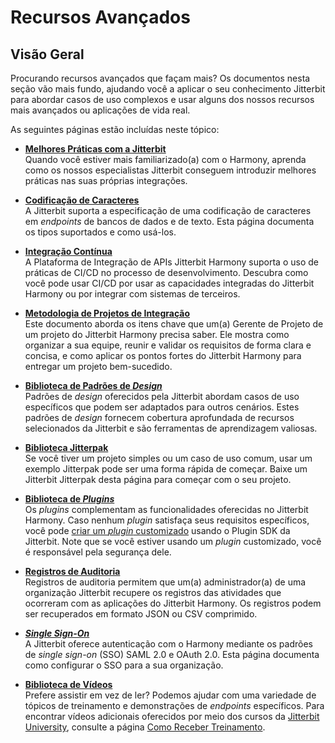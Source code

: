 # Recursos Avançados

[//]: # (This is a translation of Version 16, published on October 1, 2021.)

## Visão Geral

Procurando recursos avançados que façam mais? Os documentos nesta seção
vão mais fundo, ajudando você a aplicar o seu conhecimento Jitterbit
para abordar casos de uso complexos e usar alguns dos nossos recursos
mais avançados ou aplicações de vida real.

As seguintes páginas estão incluídas neste tópico:

-   **[Melhores Práticas com a Jitterbit](https://success.jitterbit.com/display/DOC/Best+Practices+with+Jitterbit?showLanguage=pt_BR)**<br>
    Quando você estiver mais familiarizado(a) com o Harmony, aprenda como
    os nossos especialistas Jitterbit conseguem introduzir melhores
    práticas nas suas próprias integrações.

-   **[Codificação de Caracteres](https://success.jitterbit.com/display/DOC/Character+Encoding?showLanguage=pt_BR)**<br>
    A Jitterbit suporta a especificação de uma codificação de caracteres
    em *endpoints* de bancos de dados e de texto. Esta página documenta os
    tipos suportados e como usá-los.

-   **[Integração Contínua](https://success.jitterbit.com/display/DOC/Continuous+Integration?showLanguage=pt_BR)**<br>
    A Plataforma de Integração de APIs Jitterbit Harmony suporta o uso de
    práticas de CI/CD no processo de desenvolvimento. Descubra como você
    pode usar CI/CD por usar as capacidades integradas do Jitterbit
    Harmony ou por integrar com sistemas de terceiros.

-   **[Metodologia de Projetos de Integração](https://success.jitterbit.com/display/DOC/Integration+Project+Methodology?showLanguage=pt_BR)**<br>
    Este documento aborda os itens chave que um(a) Gerente de Projeto de
    um projeto do Jitterbit Harmony precisa saber. Ele mostra como
    organizar a sua equipe, reunir e validar os requisitos de forma clara
    e concisa, e como aplicar os pontos fortes do Jitterbit Harmony para
    entregar um projeto bem-sucedido.

-   **[Biblioteca de Padrões de *Design*](https://success.jitterbit.com/display/DOC/Design+Pattern+Library?showLanguage=pt_BR)**<br>
    Padrões de *design* oferecidos pela Jitterbit abordam casos de uso
    específicos que podem ser adaptados para outros cenários. Estes
    padrões de *design* fornecem cobertura aprofundada de recursos
    selecionados da Jitterbit e são ferramentas de aprendizagem valiosas.

-   **[Biblioteca Jitterpak](https://success.jitterbit.com/display/DOC/Jitterpak+Library?showLanguage=pt_BR)**<br>
    Se você tiver um projeto simples ou um caso de uso comum, usar um
    exemplo Jitterpak pode ser uma forma rápida de começar. Baixe um
    Jitterbit Jitterpak desta página para começar com o seu projeto.

-   **[Biblioteca de *Plugins*](https://success.jitterbit.com/display/DOC/Plugin+Library?showLanguage=pt_BR)**<br>
    Os *plugins* complementam as funcionalidades oferecidas no Jitterbit
    Harmony. Caso nenhum *plugin* satisfaça seus requisitos específicos,
    você pode [criar um *plugin* customizado](https://developer.jitterbit.com/pt/jitterbit-harmony-custom-plugin/) usando o Plugin SDK da
    Jitterbit. Note que se você estiver usando um *plugin* customizado,
    você é responsável pela segurança dele.

-   **[Registros de Auditoria](https://success.jitterbit.com/display/DOC/Audit+Logging?showLanguage=pt_BR)**<br>
    Registros de auditoria permitem que um(a) administrador(a) de uma
    organização Jitterbit recupere os registros das atividades que
    ocorreram com as aplicações do Jitterbit Harmony. Os registros podem
    ser recuperados em formato JSON ou CSV comprimido.

-   **[*Single Sign-On*](https://success.jitterbit.com/display/DOC/Single+Sign-On?showLanguage=pt_BR)**<br>
    A Jitterbit oferece autenticação com o Harmony mediante os padrões de
    *single sign-on* (SSO) SAML 2.0 e OAuth 2.0. Esta página documenta
    como configurar o SSO para a sua organização.

-   **[Biblioteca de Vídeos](https://success.jitterbit.com/display/DOC/Video+Library?showLanguage=pt_BR)**<br>
    Prefere assistir em vez de ler? Podemos ajudar com uma variedade de
    tópicos de treinamento e demonstrações de *endpoints* específicos.
    Para encontrar vídeos adicionais oferecidos por meio dos cursos da
    <a href="https://university.jitterbit.com/" class="external-link"
    rel="nofollow">Jitterbit University</a>, consulte a página [Como Receber
    Treinamento](https://success.jitterbit.com/display/DOC/Getting+Training?showLanguage=pt_BR).
